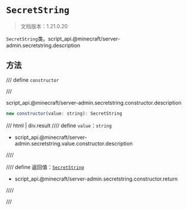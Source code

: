 # `SecretString`

> 文档版本：1.21.0.20

`SecretString`类。script_api.@minecraft/server-admin.secretstring.description

## 方法

/// define
`constructor`


///

script_api.@minecraft/server-admin.secretstring.constructor.description

```js
new constructor(value: string): SecretString
```

/// html | div.result
//// define
`value`：`string`

- script_api.@minecraft/server-admin.secretstring.value.constructor.description


////

//// define
返回值：[`SecretString`](./secretstring.md)

- script_api.@minecraft/server-admin.secretstring.constructor.return


////

///


